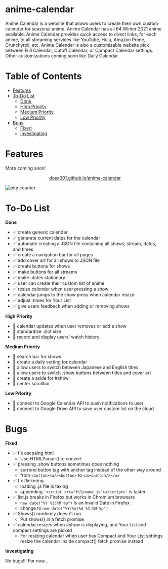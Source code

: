 # anime-calendar
Anime Calendar is a website that allows users to create their own custom calendar for seasonal anime. Anime Calendar has all 64 Winter 2021 anime available. Anime Calendar provides quick access to direct links, for each anime, to all streaming services like YouTube, Hulu, Amazon Prime, Crunchyroll, etc. Anime Calendar is also a customizable website pick between Full Calendar, Cutoff Calendar, or Compact Calendar settings. Other customizations coming soon like Daily Calendar.

# Table of Contents
* [Features](#features)
* [To-Do List](#to-do-list)
    * [Done](#done)
    * [High Priority](#HP)
    * [Medium Priority](#MP)
    * [Low Priority](#LP)
* [Bugs](#bugs)
    * [Fixed](#fixed)
    * [Investigating](#invest)

# Features
More coming soon!
<p align="center">
    <a href="https://dosx001.github.io/anime-calendar/">dosx001.github.io/anime-calendar</a>
</p>

![pity counter](https://i.imgur.com/Q6auM0V.png)

# To-Do List

<b id="done">Done</b>

* :white_check_mark: create generic calendar
* :white_check_mark: generate current dates for the calendar
* :white_check_mark: automate creating a JSON file containing all shows, stream, dates, and times
* :white_check_mark: create a navigation bar for all pages
* :white_check_mark: add cover art for all shows to JSON file
* :white_check_mark: create buttons for shows
* :white_check_mark: make buttons for all streams
* :white_check_mark: make .dates stationary
* :white_check_mark: user can create their custom list of anime
* :white_check_mark: resize calender when user pressing a show
* :white_check_mark: calendar jumps to the show press when calendar resize
* :white_check_mark: adjust .times for Your List
* :white_check_mark: give users feedback when adding or removing shows

<b id="HP">High Priority</b>

* :black_square_button: calendar updates when user removes or add a show
* :black_square_button: standardize .slot size
* :black_square_button: record and display users\' watch history

<b id="MP">Medium Priority</b>

* :black_square_button: search bar for shows
* :black_square_button: create a daily setting for calendar
* :black_square_button: allow users to switch between Japanese and English titles
* :black_square_button: allow users to switch .show buttons between titles and cover art
* :black_square_button: create a aside for \#show
* :black_square_button: center scrollbar

<b id="LP">Low Priority</b>

* :black_square_button: connect to Google Calendar API to push notifications to user
* :black_square_button: connect to Google Drive API to save user custom list on the cloud

# Bugs

<b id="fixed">Fixed</b>

* :white_check_mark: fix escpaing html
    * Use HTMLParser() to convert
* :white_check_mark: pressing .show buttons sometimes does nothing
    * surrond button tag with anchor tag instead of the other way around
    * from ```<button><a/><button>``` to ```<a><button/></a>```
* :white_check_mark: fix flickering
    * loading .js file is taxing
    * appending ```'<script src="filename.js"></script>'``` is faster
* :white_check_mark: list.js breaks in Firefox but works in Chromium browsers
    * ```new date("%Y %I:%M %p")``` is an Invalid Date in Firefox
    * change to ```new date("%Y/%m/%d %I:%M %p")```
* :white_check_mark: Shows() randomly doesn\'t run
    * Put shows() in a fetch promise
* :white_check_mark: calendar resizes when \#show is displaying, and Your List and compact settings are picked
    * For resizing calendar when user has Compact and Your List settings resize the calendar inside compact() fetch promise instead

<b id="invest">Investigating</b>

No bugs!!! For now...
